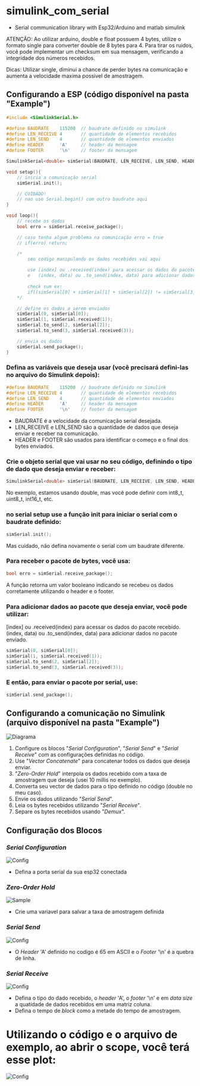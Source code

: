 # simulink_com_serial
 - Serial communication library with Esp32/Arduino and matlab simulink

ATENÇÃO: 
    Ao utilizar arduino, double e float possuem 4 bytes, utilize o formato single para converter double de 8 bytes para 4.
    Para tirar os ruidos, você pode implementar um checksum em sua mensagem, verificando a integridade dos números recebidos.

Dicas: Utilizar single, diminui a chance de perder bytes na comunicação e aumenta a velocidade maxima possivel de amostragem.

## Configurando a ESP (código disponível na pasta "Example")

```cpp
#include <SimulinkSerial.h>

#define BAUDRATE    115200  // baudrate definido no simulink
#define LEN_RECEIVE 4       // quantidade de elementos recebidos
#define LEN_SEND    4       // quantidade de elementos enviados
#define HEADER      'A'     // header da mensagem
#define FOOTER      '\n'    // footer da mensagem

SimulinkSerial<double> simSerial(BAUDRATE, LEN_RECEIVE, LEN_SEND, HEADER, FOOTER);

void setup(){
    // inicia a comunicação serial
    simSerial.init();

    // CUIDADO!
    // nao use Serial.begin() com outro baudrate aqui
}

void loop(){
    // recebe os dados
    bool erro = simSerial.receive_package();

    // caso tenha algum problema na comunicação erro = true
    // if(erro) return;

    /*
        seu codigo manipulando os dados recebidos vai aqui

        use [index] ou .received(index) para acessar os dados do pacote recebido
        e   (index, data) ou .to_send(index, data) para adicionar dados no pacote enviado
    
        check sum ex:
        if((simSerial[0] + simSerial[1] + simSerial[2]) != simSerial[3]) return;
    */

    // define os dados a serem enviados
    simSerial(0, simSerial[0]);
    simSerial(1, simSerial.received(1));
    simSerial.to_send(2, simSerial[2]);
    simSerial.to_send(3, simSerial.received(3));

    // envia os dados
    simSerial.send_package();
}
```

### Defina as variáveis que deseja usar (você precisará defini-las no arquivo do Simulink depois):

```cpp
#define BAUDRATE    115200  // baudrate definido no Simulink
#define LEN_RECEIVE 4       // quantidade de elementos recebidos
#define LEN_SEND    4       // quantidade de elementos enviados
#define HEADER      'A'     // header da mensagem
#define FOOTER      '\n'    // footer da mensagem
```

- BAUDRATE é a velocidade da comunicação serial desejada.
- LEN_RECEIVE e LEN_SEND são a quantidade de dados que deseja enviar e receber na comunicação.
- HEADER e FOOTER são usados para identificar o começo e o final dos bytes enviados.

### Crie o objeto serial que vai usar no seu código, definindo o tipo de dado que deseja enviar e receber:

```cpp
SimulinkSerial<double> simSerial(BAUDRATE, LEN_RECEIVE, LEN_SEND, HEADER, FOOTER);
```
No exemplo, estamos usando double, mas você pode definir com int8_t, uint8_t, int16_t, etc.

### no serial setup use a função init para iniciar o serial com o baudrate definido:

```cpp
simSerial.init();
```
Mas cuidado, não defina novamente o serial com um baudrate diferente.

### Para receber o pacote de bytes, você usa:
```cpp
bool erro = simSerial.receive_package();
```
A função retorna um valor booleano indicando se recebeu os dados corretamente utilizando o header e o footer.

### Para adicionar dados ao pacote que deseja enviar, você pode utilizar:

[index] ou .received(index) para acessar os dados do pacote recebido.
(index, data) ou .to_send(index, data) para adicionar dados no pacote enviado.

```cpp
simSerial(0, simSerial[0]);
simSerial(1, simSerial.received(1));
simSerial.to_send(2, simSerial[2]);
simSerial.to_send(3, simSerial.received(3));
```

### E então, para enviar o pacote por serial, use:

```cpp
simSerial.send_package();
```

## Configurando a comunicação no Simulink (arquivo disponível na pasta "Example")

![Diagrama](imagens/diagram.png)
1. Configure os blocos "*Serial Configuration*", "*Serial Send*" e "*Serial Receive*" com as configurações definidas no código.
2. Use "*Vector Concatenate*" para concatenar todos os dados que deseja enviar.
3. "*Zero-Order Hold*" interpola os dados recebido com a taxa de amostragem que deseja (usei 10 millis no exemplo).
4. Converta seu vector de dados para o tipo definido no código (double no meu caso).
5. Envie os dados utilizando "*Serial Send*".
6. Leia os bytes recebidos utilizando "*Serial Receive*".
7. Separe os bytes recebidos usando "*Demux*".

## Configuração dos Blocos

### *Serial Configuration*
![Config](imagens/config_serial.png)
- Defina a porta serial da sua esp32 conectada

### *Zero-Order Hold*
![Sample](imagens/sample.png)
- Crie uma variavel para salvar a taxa de amostragem definida

### *Serial Send*
![Config](imagens/com_send.png)
- O *Header* 'A' definido no codigo é 65 em ASCII e o *Footer* '\n' é a quebra de linha.

### *Serial Receive*
![Config](imagens/com_receive.png)
- Defina o tipo do dado recebido, o *header* 'A', o *footer* '\n' e em *data size* a quatidade de dados recebidos em uma matriz coluna.
- Defina o tempo de *block* como a metade do tempo de amostragem.

# Utilizando o código e o arquivo de exemplo, ao abrir o scope, você terá esse plot:
![Config](imagens/plot_ex.png)
